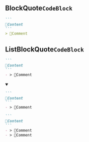 ## BlockQuote`CodeBlock`
````md
```
📌Content
```
> 📌Comment
````


## ListBlockQuote`CodeBlock`
````md
```
📌Content
```
- > 📌Comment
````
<details open>
    <summary></summary>

````md
```
📌Content
```
- > 📌Comment
````
````md
```
📌Content
```
- > 📌Comment
- > 📌Comment
````
</details>
